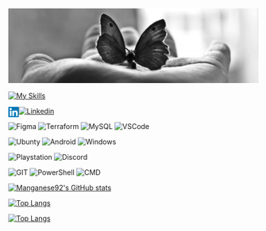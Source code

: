 <!-- Use this to make a newline: -->
</br>



<!--Banner with Link-->
<p align="center">
  <a href="" target="_blank" rel="noreferrer"><img src="./images/Banner.jpeg" alt="my banner"></a>
</p>





<!--Icon Language -->
<!--figma / Langage c / Git -->

[![My Skills](https://skills.thijs.gg/icons?i=figma,c,git&theme=dark)](https://skills.thijs.gg)

<!--Source: -->
<a href="https://reactjsexample.com/skill-icons-beautiful-skills-icons-for-your-github-readme/">







<!--Icon & Link social media-->
<a href="https://www.linkedin.com/in/morgane-regnaut-055402224/"><img align="left" src="https://raw.githubusercontent.com/Manganese92/Manganese92/main/images/linkedin.svg" alt="Yu Shi | LinkedIn" width="21px"/></a>
<!-- Or -->
<a href="https://www.linkedin.com/in/morgane-regnaut-055402224/">![Linkedin](https://img.shields.io/badge/LinkedIn-0077B5?style=for-the-badge&logo=linkedin&logoColor=white)</a>






<!--Badge-->
![Figma](https://img.shields.io/badge/Figma-F24E1E?style=for-the-badge&logo=figma&logoColor=white)
![Terraform](https://img.shields.io/badge/Terraform-7B42BC?style=for-the-badge&logo=terraform&logoColor=white)
![MySQL](https://img.shields.io/badge/MySQL-005C84?style=for-the-badge&logo=mysql&logoColor=white)
![VSCode](https://img.shields.io/badge/VSCode-0078D4?style=for-the-badge&logo=visual%20studio%20code&logoColor=white)



![Ubunty](https://img.shields.io/badge/Ubuntu-E95420?style=for-the-badge&logo=ubuntu&logoColor=white)
![Android](https://img.shields.io/badge/Android-3DDC84?style=for-the-badge&logo=android&logoColor=white)
![Windows](https://img.shields.io/badge/Windows-0078D6?style=for-the-badge&logo=windows&logoColor=white)



![Playstation](https://img.shields.io/badge/PlayStation-003791?style=for-the-badge&logo=playstation&logoColor=white)
![Discord](https://img.shields.io/badge/Discord-5865F2?style=for-the-badge&logo=discord&logoColor=white)



![GIT](https://img.shields.io/badge/GIT-E44C30?style=for-the-badge&logo=git&logoColor=white)
![PowerShell](https://img.shields.io/badge/powershell-5391FE?style=for-the-badge&logo=powershell&logoColor=white)
![CMD](https://img.shields.io/badge/windows%20terminal-4D4D4D?style=for-the-badge&logo=windows%20terminal&logoColor=white)


<!--Source: -->
<a href="https://github.com/alexandresanlim/Badges4-README.md-Profile">






<!-- GitHub Stats-->
<!--Remplace "Manganese92" with your GitHub username-->
[![Manganese92's GitHub stats](https://github-readme-stats.vercel.app/api?username=Manganese92&show_icons=true&theme=radical)](https://github.com/Manganese92/github-readme-stats)







<!--Most Used Languages-->

<!-- Without color change-->
[![Top Langs](https://github-readme-stats.vercel.app/api/top-langs/?username=Manganese92)](https://github.com/Manganese92/github-readme-stats)

<!-- With color change-->
[![Top Langs](https://github-readme-stats.vercel.app/api/top-langs/?username=Manganese92&show_icons=true&theme=radical)](https://github.com/Manganese92/github-readme-stats)


<!-- Source: -->
<a href="https://github.com/anuraghazra/github-readme-stats/blob/master/readme.md">


